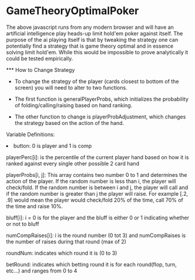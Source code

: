 GameTheoryOptimalPoker
======================

The above javascript runs from any modern browser and will have an artificial intelligence play heads-up limit hold'em poker against itself. The purpose of the ai playing itself is that by tweaking the strategy one can potentially find a strategy that is game theory optimal and in essence solving limit hold'em. While this would be impossible to prove analytically it could be tested empirically.

*** How to Change Strategy

- To change the strategy of the player (cards closest to bottom of the screen) you will need to alter to two functions.

- The first function is generalPlayerProbs, which initializes the probability of folding/calling/raising based on hand ranking.

- The other function to change is playerProbAdjustment, which changes the strategy based on the action of the hand.

Variable Definitions:
<li>button: 0 is player and 1 is comp</li>

playerPerc[i]: is the percentile of the current player hand based on how it is ranked against every single other possible 2 card hand

playerProbs[i, j]: This array contains two number 0 to 1 and determines the action of the player. If the random number is less than i, the player will check/fold. If the random number is between i and j, the player will call and if the random number is greater than j the player will raise. For example [.2, .9] would mean the player would check/fold 20% of the time, call 70% of the time and raise 10%.

bluff[i]: i = 0 is for the player and the bluff is either 0 or 1 indicating whether or not to bluff

numCompRaises[i]: i is the round number (0 tot 3) and numCompRaises is the number of raises during that round (max of 2)

roundNum: indicates which round it is (0 to 3)

betRound: indicates which betting round it is for each round(flop, turn, etc...) and ranges from 0 to 4
